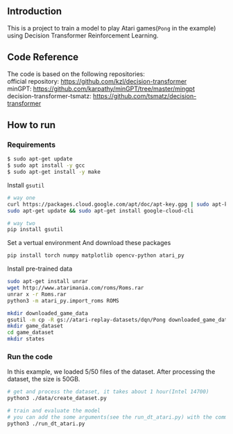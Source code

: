 ## Introduction
This is a project to train a model to play Atari games(`Pong` in the example) using Decision Transformer Reinforcement Learning.

## Code Reference
The code is based on the following repositories:  
official repository: https://github.com/kzl/decision-transformer  
minGPT: https://github.com/karpathy/minGPT/tree/master/mingpt  
decision-transformer-tsmatz: https://github.com/tsmatz/decision-transformer  

## How to run
### Requirements
```bash
$ sudo apt-get update
$ sudo apt install -y gcc
$ sudo apt-get install -y make
```

Install `gsutil`
```bash
# way one
curl https://packages.cloud.google.com/apt/doc/apt-key.gpg | sudo apt-key --keyring /usr/share/keyrings/cloud.google.gpg add -
sudo apt-get update && sudo apt-get install google-cloud-cli

# way two
pip install gsutil
```

Set a vertual environment
And download these packages
```bash
pip install torch numpy matplotlib opencv-python atari_py
```

Install pre-trained data
```bash
sudo apt-get install unrar
wget http://www.atarimania.com/roms/Roms.rar
unrar x -r Roms.rar
python3 -m atari_py.import_roms ROMS
```

```bash
mkdir downloaded_game_data
gsutil -m cp -R gs://atari-replay-datasets/dqn/Pong downloaded_game_data
mkdir game_dataset
cd game_dataset
mkdir states
```

### Run the code
In this example, we loaded 5/50 files of the dataset. After processing the dataset, the size is 50GB.
```bash
# get and process the dataset, it takes about 1 hour(Intel 14700)
python3 ./data/create_dataset.py
```

```bash
# train and evaluate the model
# you can add the some arguments(see the run_dt_atari.py) with the command
python3 ./run_dt_atari.py
```